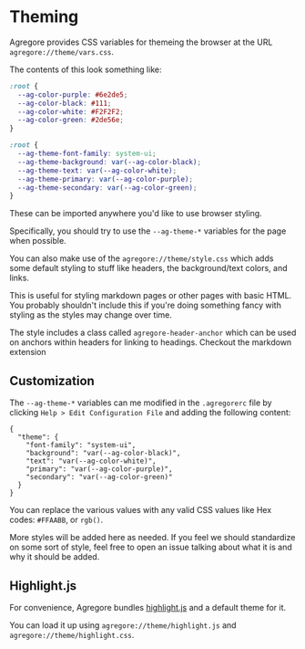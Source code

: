 # Theming

Agregore provides CSS variables for themeing the browser at the URL `agregore://theme/vars.css`.

The contents of this look something like:

```css
:root {
  --ag-color-purple: #6e2de5;
  --ag-color-black: #111;
  --ag-color-white: #F2F2F2;
  --ag-color-green: #2de56e;
}

:root {
  --ag-theme-font-family: system-ui;
  --ag-theme-background: var(--ag-color-black);
  --ag-theme-text: var(--ag-color-white);
  --ag-theme-primary: var(--ag-color-purple);
  --ag-theme-secondary: var(--ag-color-green);
}
```

These can be imported anywhere you'd like to use browser styling.

Specifically, you should try to use the `--ag-theme-*` variables for the page when possible.

You can also make use of the `agregore://theme/style.css` which adds some default styling to stuff like headers, the background/text colors, and links.

This is useful for styling markdown pages or other pages with basic HTML. You probably shouldn't include this if you're doing something fancy with styling as the styles may change over time.

The style includes a class called `agregore-header-anchor` which can be used on anchors within headers for linking to headings. Checkout the markdown extension 

## Customization

The `--ag-theme-*` variables can me modified in the `.agregorerc` file by clicking `Help > Edit Configuration File` and adding the following content:

```
{
  "theme": {
    "font-family": "system-ui",
    "background": "var(--ag-color-black)",
    "text": "var(--ag-color-white)",
    "primary": "var(--ag-color-purple)",
    "secondary": "var(--ag-color-green)"
  }
}
```

You can replace the various values with any valid CSS values like Hex codes: `#FFAABB`, or `rgb()`.

More styles will be added here as needed. If you feel we should standardize on some sort of style, feel free to open an issue talking about what it is and why it should be added.

## Highlight.js

For convenience, Agregore bundles [highlight.js](https://highlightjs.org/) and a default theme for it.

You can load it up using `agregore://theme/highlight.js` and `agregore://theme/highlight.css`.
